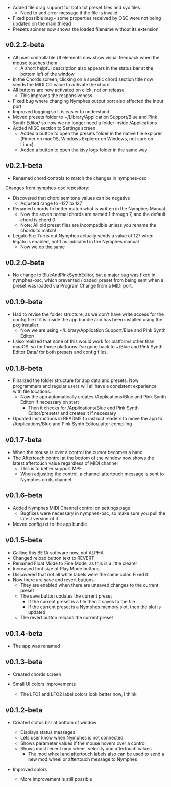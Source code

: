 - Added file drag support for both txt preset files and syx files 
  - Need to add error message if the file is invalid
- Fixed possible bug - some properties received by OSC were not being updated on the main thread
- Presets spinner now shows the loaded filename without its extension


## v0.2.2-beta

- All user-controllable UI elements now show visual feedback when the mouse touches them
  - A short helpful description also appears in the status bar at the bottom left of the window
- In the Chords screen, clicking on a specific chord section title now sends the MIDI CC value to activate the chord
- All buttons are now activated on click, not on release.
  - This improves the responsiveness
- Fixed bug where changing Nymphes output port also affected the input port.
- Improved logging so it is easier to understand.
- Moved presets folder to ~/Library/Application Support/Blue and Pink Synth Editor/ so now we no longer need a folder inside /Applications
- Added MISC section to Settings screen
  - Added a button to open the presets folder in the native file explorer (Finder on macOS, Windows Explorer on Windows, not sure on Linux)
  - Added a button to open the kivy logs folder in the same way


## v0.2.1-beta

- Renamed chord controls to match the changes in nymphes-osc

Changes from nymphes-osc repository:
- Discovered that chord semitone values can be negative
  - Adjusted range to -127 to 127
- Renamed chords to better match what is written in the Nymphes Manual
  - Now the seven normal chords are named 1 through 7, and the default chord is chord 0
  - Note: All old preset files are incompatible unless you rename the chords to match!
- Legato Fix: Turns out Nymphes actually sends a value of 127 when legato is enabled, not 1 as indicated in the Nymphes manual
  - Now we do the same


## v0.2.0-beta

- No change to BlueAndPinkSynthEditor, but a major bug was fixed in nymphes-osc, which prevented /loaded_preset from being sent when a preset was loaded via Program Change from a MIDI port.


## v0.1.9-beta

- Had to revise the folder structure, as we don't have write access for the config file if it is inside the app bundle and has been installed using the pkg installer.
  - Now we are using ~/Library/Application Support/Blue and Pink Synth Editor/
- I also realized that none of this would work for platforms other than macOS, so for those platforms I've gone back to ~/Blue and Pink Synth Editor Data/ for both presets and config files.


## v0.1.8-beta

- Finalized the folder structure for app data and presets. Now programmers and regular users will all have a consistent experience with file locations.
  - Now the app automatically creates /Applications/Blue and Pink Synth Editor/ if necessary on start
    - Then it checks for /Applications/Blue and Pink Synth Editor/presets/ and creates it if necessary
- Updated instructions in README to instruct readers to move the app to /Applications/Blue and Pink Synth Editor/ after compiling


## v0.1.7-beta

- When the mouse is over a control the cursor becomes a hand.
- The Aftertouch control at the bottom of the window now shows the latest aftertouch value regardless of MIDI channel
  - This is to better support MPE
  - When adjusting the control, a channel aftertouch message is sent to Nymphes on its channel
 

## v0.1.6-beta

- Added Nymphes MIDI Channel control on settings page
  - Bugfixes were necessary in nymphes-osc, so make sure you pull the latest version of it.
- Moved config.txt to the app bundle


## v0.1.5-beta

- Calling this BETA software now, not ALPHA
- Changed reload button text to REVERT
- Renamed Float Mode to Fine Mode, as this is a little clearer
- Increased font size of Play Mode buttons
- Discovered that not all white labels were the same color. Fixed it.
- Now there are save and revert buttons
  - They are enabled when there are unsaved changes to the current preset
  - The save button updates the current preset
    - If the current preset is a file then it saves to the file
    - If the current preset is a Nymphes memory slot, then the slot is updated
  - The revert button reloads the current preset


## v0.1.4-beta

- The app was renamed

  
## v0.1.3-beta

- Created chords screen

- Small UI colors improvements
  - The LFO1 and LFO2 label colors look better now, I think


## v0.1.2-beta

- Created status bar at bottom of window
  - Displays status messages
  - Lets user know when Nymphes is not connected
  - Shows parameter values if the mouse hovers over a control
  - Shows most recent mod wheel, velocity and aftertouch values
    - The mod wheel and aftertouch labels also can be used to send a new mod wheel or aftertouch message to Nymphes

- Improved colors
  - More improvement is still possible
